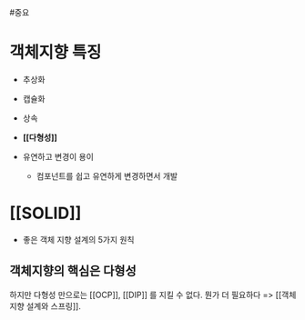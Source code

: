 #중요
# 객체지향 특징
- 추상화
- 캡슐화
- 상속
- **[[다형성]]**


- 유연하고 변경이 용이
	- 컴포넌트를 쉽고 유연하게 변경하면서 개발

# [[SOLID]]
- 좋은 객체 지향 설계의 5가지 원칙

## 객체지향의 핵심은 다형성
하지만 다형성 만으로는 [[OCP]], [[DIP]] 를 지킬 수 없다.
뭔가 더 필요하다 => [[객체지향 설계와 스프링]].